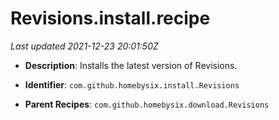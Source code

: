 # Revisions.install.recipe

_Last updated 2021-12-23 20:01:50Z_

- **Description**: Installs the latest version of Revisions.

- **Identifier**: `com.github.homebysix.install.Revisions`

- **Parent Recipes**: `com.github.homebysix.download.Revisions`
